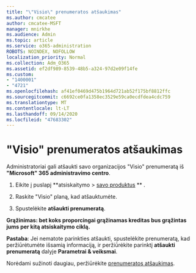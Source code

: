 ```yaml
---
title: "\"Visio\" prenumeratos atšaukimas"
ms.author: cmcatee
author: cmcatee-MSFT
manager: mnirkhe
ms.audience: Admin
ms.topic: article
ms.service: o365-administration
ROBOTS: NOINDEX, NOFOLLOW
localization_priority: Normal
ms.collection: Adm_O365
ms.assetid: ef2df989-8539-48b5-a324-97d2e09f14fe
ms.custom:
- "1400001"
- "4721"
ms.openlocfilehash: af41ef0469d475b1964d721ab52f175bf8812ffc
ms.sourcegitcommit: c6692ce0fa1358ec3529e59ca0ecdfdea4cdc759
ms.translationtype: MT
ms.contentlocale: lt-LT
ms.lasthandoff: 09/14/2020
ms.locfileid: "47683302"
---
```

# <a name="cancel-visio-subscription"></a>"Visio" prenumeratos atšaukimas

Administratoriai gali atšaukti savo organizacijos "Visio" prenumeratą iš **"Microsoft" 365 administravimo centro**.

1. Eikite į puslapį **atsiskaitymo > [savo produktus](https://go.microsoft.com/fwlink/p/?linkid=842054) ** .

2. Raskite "Visio" planą, kad atšauktumėte.

3. Spustelėkite **atšaukti prenumeratą**.

**Grąžinimas: bet koks proporcingai grąžinamas kreditas bus grąžintas jums per kitą atsiskaitymo ciklą.**

**Pastaba**: Jei nematote parinkties atšaukti, spustelėkite prenumeratą, kad peržiūrėtumėte išsamią informaciją, ir peržiūrėkite parinktį **atšaukti prenumeratą** dalyje **Parametrai & veiksmai**.

Norėdami sužinoti daugiau, peržiūrėkite [prenumeratos atšaukimas](https://docs.microsoft.com/microsoft-365/commerce/subscriptions/cancel-your-subscription).
